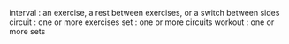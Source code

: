 interval : an exercise, a rest between exercises, or a switch between sides
circuit  : one or more exercises
set      : one or more circuits
workout  : one or more sets
